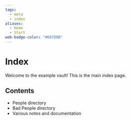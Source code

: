 ```yaml
---
tags:
  - meta
  - index
aliases:
  - Home
  - Start
web-badge-color: "#607D8B"
---
```


# Index

Welcome to the example vault! This is the main index page.

## Contents
- People directory
- Bad People directory
- Various notes and documentation
